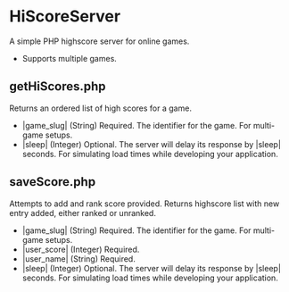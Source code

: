 HiScoreServer
=============

A simple PHP highscore server for online games.

- Supports multiple games.

getHiScores.php
---------------

Returns an ordered list of high scores for a game.

- |game_slug| (String) Required. The identifier for the game. For multi-game setups.
- |sleep| (Integer) Optional. The server will delay its response by |sleep| seconds. For simulating load times while developing your application.

saveScore.php
---------------

Attempts to add and rank score provided. Returns highscore list with new entry added, either ranked or unranked.

- |game_slug| (String) Required. The identifier for the game. For multi-game setups.
- |user_score| (Integer) Required. 
- |user_name| (String) Required.
- |sleep| (Integer) Optional. The server will delay its response by |sleep| seconds. For simulating load times while developing your application.
